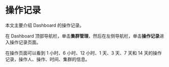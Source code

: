 # 操作记录

本文主要介绍 Dashboard 的操作记录。

在 Dashboard 顶部导航栏，单击**集群管理**，然后在左侧导航栏，单击**操作记录**进入操作记录页面。

在操作页面可以看到 1 小时、6 小时、12 小时、1 天、3 天、7 天和 14 天的操作记录，操作人、操作、时间、集群的信息。